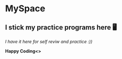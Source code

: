 # MySpace
## I stick my practice programs here 🖥️
*I have it here for self reviw and practice :))* 

**Happy Coding<>**
